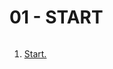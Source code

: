 ###### ######
# 01 - START
###### ######

01. [Start.](https://github.com/Nouvellie/django/tree/django/01%20-%20django%20course:%203%20webs/01%20-%20intro/01%20-%20start)